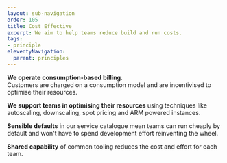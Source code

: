 ```yaml
---
layout: sub-navigation
order: 105
title: Cost Effective
excerpt: We aim to help teams reduce build and run costs.
tags:
- principle
eleventyNavigation:
  parent: principles
---
```

**We operate consumption-based billing**. \
Customers are charged on a consumption model and are incentivised to optimise their resources. 

**We support teams in optimising their resources** using techniques like autoscaling, downscaling, spot pricing and ARM powered instances.

**Sensible defaults** in our service catalogue mean teams can run cheaply by default and won't have to spend development effort reinventing the wheel.

**Shared capability** of common tooling reduces the cost and effort for each team.
